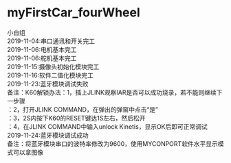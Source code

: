 # myFirstCar_fourWheel  
 小白组  
2019-11-04:串口通讯和开关完工  
2019-11-06:电机基本完工  
2019-11-06:舵机基本完工  
2019-11-15:摄像头初始化模块完工    
2019-11-16:软件二值化模块完工  
2019-11-23:蓝牙模块调试失败   
            备注：K60解锁办法：1，插上JLINK观察IAR是否可以成功烧录，若不能则继续下一步骤  
                            ：2，打开JLINK COMMAND，在弹出的弹窗中点击“是”  
                            ：3，2S内按下K60的RESET键达1S左右，然后松开  
                            ：4，在JLINK COMMAND中输入unlock Kinetis，显示OK后即可正常调试  
2019-11-24:蓝牙模块调试成功  
            备注：将蓝牙模块串口的波特率修改为9600，使用MYCONPORT软件水平显示模式可以拿图像  
